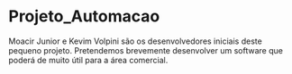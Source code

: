 # Projeto_Automacao
Moacir Junior e Kevim Volpini são os desenvolvedores iniciais deste pequeno projeto. Pretendemos brevemente desenvolver um software que poderá de muito útil para a área comercial.
